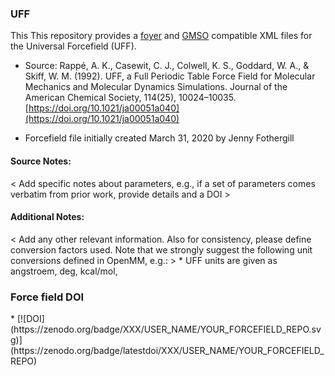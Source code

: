 ### UFF

This This repository provides a [foyer](https://github.com/mosdef-hub/foyer) and [GMSO](https://github.com/mosdef-hub/gmso) compatible XML files for the Universal Forcefield (UFF).

 * Source: Rappé, A. K., Casewit, C. J., Colwell, K. S., Goddard, W. A., & Skiff, W. M. (1992). UFF, a Full Periodic Table Force Field for Molecular Mechanics and Molecular Dynamics Simulations. Journal of the American Chemical Society, 114(25), 10024–10035. [https://doi.org/10.1021/ja00051a040](https://doi.org/10.1021/ja00051a040)

 * Forcefield file initially created March 31, 2020 by Jenny Fothergill

#### Source Notes:
<TODO>
< Add specific notes about parameters, e.g., if a set of parameters comes verbatim from prior work, provide details and a DOI >

#### Additional Notes:
<TODO>
< Add any other relevant information. Also for consistency, please define conversion factors used. 
Note that we strongly suggest the following unit conversions defined in OpenMM, e.g.: >
 * UFF units are given as angstroem, deg, kcal/mol, 
 
### Force field DOI
<TODO>
  * [![DOI](https://zenodo.org/badge/XXX/USER_NAME/YOUR_FORCEFIELD_REPO.svg)](https://zenodo.org/badge/latestdoi/XXX/USER_NAME/YOUR_FORCEFIELD_REPO)

